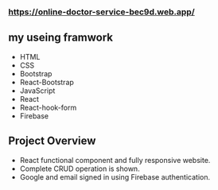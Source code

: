 ### https://online-doctor-service-bec9d.web.app/

## my useing framwork
* HTML
* CSS
* Bootstrap
* React-Bootstrap
* JavaScript
* React
* React-hook-form
* Firebase

## Project Overview
* React functional component and fully responsive website.
* Complete CRUD operation is shown.
* Google and email signed in using Firebase authentication.

